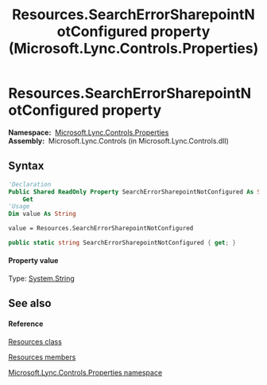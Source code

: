 ﻿---
title: Resources.SearchErrorSharepointNotConfigured property  (Microsoft.Lync.Controls.Properties)
TOCTitle: 'SearchErrorSharepointNotConfigured property '
ms:assetid: P:Microsoft.Lync.Controls.Properties.Resources.SearchErrorSharepointNotConfigured_DI_3_UC_OCS14MrefLyncWPF
ms:mtpsurl: https://msdn.microsoft.com/en-us/library/microsoft.lync.controls.properties.resources.searcherrorsharepointnotconfigured_di_3_uc_ocs14mreflyncwpf(v=office.15)
ms:contentKeyID: 48596701
ms.date: 07/28/2014
mtps_version: v=office.15
f1_keywords:
- Microsoft.Lync.Controls.Properties.Resources.SearchErrorSharepointNotConfigured
dev_langs:
- CSharp
- JScript
- VB
- other
---

# Resources.SearchErrorSharepointNotConfigured property

**Namespace:**  [Microsoft.Lync.Controls.Properties](microsoft-lync-controls-properties-namespace_1.md)  
**Assembly:**  Microsoft.Lync.Controls (in Microsoft.Lync.Controls.dll)

## Syntax

``` vb
'Declaration
Public Shared ReadOnly Property SearchErrorSharepointNotConfigured As String
    Get
'Usage
Dim value As String

value = Resources.SearchErrorSharepointNotConfigured
```

``` csharp
public static string SearchErrorSharepointNotConfigured { get; }
```

#### Property value

Type: [System.String](http://msdn2.microsoft.com/en-us/library/s1wwdcbf)  

## See also

#### Reference

[Resources class](resources-class-microsoft-lync-controls-properties_1.md)

[Resources members](resources-members-microsoft-lync-controls-properties_1.md)

[Microsoft.Lync.Controls.Properties namespace](microsoft-lync-controls-properties-namespace_1.md)

